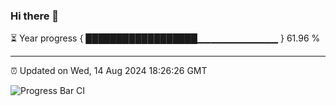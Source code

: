 ### Hi there 👋

⏳ Year progress { ██████████████████▁▁▁▁▁▁▁▁▁▁▁▁ } 61.96 %

---

⏰ Updated on Wed, 14 Aug 2024 18:26:26 GMT

![Progress Bar CI](https://github.com/ZhaoGui/ZhaoGui/workflows/Progress%20Bar%20CI/badge.svg)
